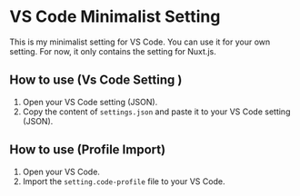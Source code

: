 # VS Code Minimalist Setting

This is my minimalist setting for VS Code.
You can use it for your own setting.
For now, it only contains the setting for Nuxt.js.

## How to use (Vs Code Setting )

1. Open your VS Code setting (JSON).
2. Copy the content of `settings.json` and paste it to your VS Code setting (JSON).

## How to use (Profile Import)

1. Open your VS Code.
2. Import the `setting.code-profile` file to your VS Code.
